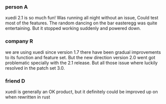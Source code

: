 
### person A
xuedi 2.1 is so much fun! Was running all night without an issue, Could test 
most of the features. The random dancing on the bar easteregg was quite 
entertaining. But it stopped working suddenly and powered down. 

### company R
we are using xuedi since version 1.7 there have been gradual improvements to 
its function and feature set. But the new direction version 2.0 went got 
problematic specially with the 2.1 release. But all those issue where luckily
resolved in the patch set 3.0.

### friend D
xuedi is generally an OK product, but it definitely could be improved up on 
when rewritten in rust

